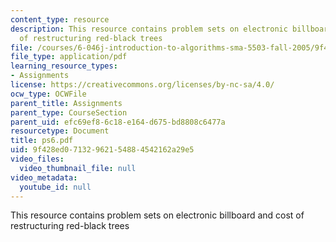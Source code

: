```yaml
---
content_type: resource
description: This resource contains problem sets on electronic billboard and cost
  of restructuring red-black trees
file: /courses/6-046j-introduction-to-algorithms-sma-5503-fall-2005/9f428ed07132962154884542162a29e5_ps6.pdf
file_type: application/pdf
learning_resource_types:
- Assignments
license: https://creativecommons.org/licenses/by-nc-sa/4.0/
ocw_type: OCWFile
parent_title: Assignments
parent_type: CourseSection
parent_uid: efc69ef8-6c18-e164-d675-bd8808c6477a
resourcetype: Document
title: ps6.pdf
uid: 9f428ed0-7132-9621-5488-4542162a29e5
video_files:
  video_thumbnail_file: null
video_metadata:
  youtube_id: null
---
```

This resource contains problem sets on electronic billboard and cost of restructuring red-black trees